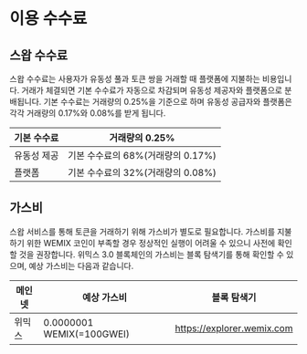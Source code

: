 # 이용 수수료

## 스왑 수수료

스왑 수수료는 사용자가 유동성 풀과 토큰 쌍을 거래할 때 플랫폼에 지불하는 비용입니다. 거래가 체결되면 기본 수수료가 자동으로 차감되며 유동성 제공자와 플랫폼으로 분배됩니다. 기본 수수료는 거래량의 0.25%을 기준으로 하며 유동성 공급자와 플랫폼은 각각 거래량의 0.17%와 0.08%를 받게 됩니다.

| 기본 수수료 | 거래량의 0.25%              |
| ------ | ----------------------- |
| 유동성 제공 | 기본 수수료의 68%(거래량의 0.17%) |
| 플랫폼    | 기본 수수료의 32%(거래량의 0.08%) |

## 가스비

스왑 서비스를 통해 토큰을 거래하기 위해 가스비가 별도로 필요합니다. 가스비를 지불하기 위한 WEMIX 코인이 부족할 경우 정상적인 실행이 어려울 수 있으니 사전에 확인할 것을 권장합니다. 위믹스 3.0 블록체인의 가스비는 블록 탐색기를 통해 확인할 수 있으며, 예상 가스비는 다음과 같습니다.

| 메인넷 | 예상 가스비                    | 블록 탐색기                     |
| --- | ------------------------- | -------------------------- |
| 위믹스 | 0.0000001 WEMIX(=100GWEI) | https://explorer.wemix.com |

